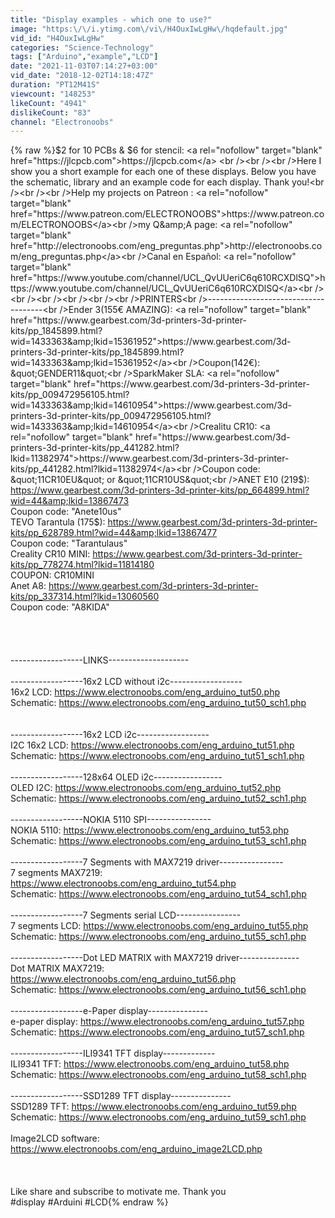 ```yaml
---
title: "Display examples - which one to use?"
image: "https:\/\/i.ytimg.com\/vi\/H4OuxIwLgHw\/hqdefault.jpg"
vid_id: "H4OuxIwLgHw"
categories: "Science-Technology"
tags: ["Arduino","example","LCD"]
date: "2021-11-03T07:14:27+03:00"
vid_date: "2018-12-02T14:18:47Z"
duration: "PT12M41S"
viewcount: "148253"
likeCount: "4941"
dislikeCount: "83"
channel: "Electronoobs"
---
```

{% raw %}$2 for 10 PCBs &amp; $6 for stencil: <a rel="nofollow" target="blank" href="https://jlcpcb.com">https://jlcpcb.com</a> <br /><br /><br />Here I show you a short example for each one of these displays. Below you have the schematic, library and an example code for each display. Thank you!<br /><br /><br />Help my projects on Patreon : <a rel="nofollow" target="blank" href="https://www.patreon.com/ELECTRONOOBS">https://www.patreon.com/ELECTRONOOBS</a><br />my Q&amp;A page: <a rel="nofollow" target="blank" href="http://electronoobs.com/eng_preguntas.php">http://electronoobs.com/eng_preguntas.php</a><br />Canal en Español: <a rel="nofollow" target="blank" href="https://www.youtube.com/channel/UCL_QvUUeriC6q610RCXDlSQ">https://www.youtube.com/channel/UCL_QvUUeriC6q610RCXDlSQ</a><br /><br /><br /><br /><br /><br />PRINTERS<br />-------------------------------------<br />Ender 3(155€ AMAZING): <a rel="nofollow" target="blank" href="https://www.gearbest.com/3d-printers-3d-printer-kits/pp_1845899.html?wid=1433363&amp;lkid=15361952">https://www.gearbest.com/3d-printers-3d-printer-kits/pp_1845899.html?wid=1433363&amp;lkid=15361952</a><br />Coupon(142€): &quot;GENDER11&quot;<br />SparkMaker SLA: <a rel="nofollow" target="blank" href="https://www.gearbest.com/3d-printers-3d-printer-kits/pp_009472956105.html?wid=1433363&amp;lkid=14610954">https://www.gearbest.com/3d-printers-3d-printer-kits/pp_009472956105.html?wid=1433363&amp;lkid=14610954</a><br />Crealitu CR10: <a rel="nofollow" target="blank" href="https://www.gearbest.com/3d-printers-3d-printer-kits/pp_441282.html?lkid=11382974">https://www.gearbest.com/3d-printers-3d-printer-kits/pp_441282.html?lkid=11382974</a><br />Coupon code: &quot;11CR10EU&quot; or &quot;11CR10US&quot;<br />ANET E10 (219$): <a rel="nofollow" target="blank" href="https://www.gearbest.com/3d-printers-3d-printer-kits/pp_664899.html?wid=44&amp;lkid=13867473">https://www.gearbest.com/3d-printers-3d-printer-kits/pp_664899.html?wid=44&amp;lkid=13867473</a><br />Coupon code: &quot;Anete10us&quot;<br />TEVO Tarantula (175$): <a rel="nofollow" target="blank" href="https://www.gearbest.com/3d-printers-3d-printer-kits/pp_628789.html?wid=44&amp;lkid=13867477">https://www.gearbest.com/3d-printers-3d-printer-kits/pp_628789.html?wid=44&amp;lkid=13867477</a><br />Coupon code: &quot;Tarantulaus&quot;<br />Creality CR10 MINI: <a rel="nofollow" target="blank" href="https://www.gearbest.com/3d-printers-3d-printer-kits/pp_778274.html?lkid=11814180">https://www.gearbest.com/3d-printers-3d-printer-kits/pp_778274.html?lkid=11814180</a><br />COUPON: CR10MINI<br />Anet A8: <a rel="nofollow" target="blank" href="https://www.gearbest.com/3d-printers-3d-printer-kits/pp_337314.html?lkid=13060560">https://www.gearbest.com/3d-printers-3d-printer-kits/pp_337314.html?lkid=13060560</a><br />Coupon code: &quot;A8KIDA&quot;<br /><br /><br /><br /><br />------------------LINKS--------------------<br /><br />------------------16x2 LCD without i2c------------------<br />16x2 LCD: <a rel="nofollow" target="blank" href="https://www.electronoobs.com/eng_arduino_tut50.php">https://www.electronoobs.com/eng_arduino_tut50.php</a><br />Schematic: <a rel="nofollow" target="blank" href="https://www.electronoobs.com/eng_arduino_tut50_sch1.php">https://www.electronoobs.com/eng_arduino_tut50_sch1.php</a><br /><br /><br />------------------16x2 LCD i2c------------------<br />I2C 16x2 LCD: <a rel="nofollow" target="blank" href="https://www.electronoobs.com/eng_arduino_tut51.php">https://www.electronoobs.com/eng_arduino_tut51.php</a><br />Schematic: <a rel="nofollow" target="blank" href="https://www.electronoobs.com/eng_arduino_tut51_sch1.php">https://www.electronoobs.com/eng_arduino_tut51_sch1.php</a><br /><br />------------------128x64 OLED i2c-----------------<br />OLED I2C: <a rel="nofollow" target="blank" href="https://www.electronoobs.com/eng_arduino_tut52.php">https://www.electronoobs.com/eng_arduino_tut52.php</a><br />Schematic: <a rel="nofollow" target="blank" href="https://www.electronoobs.com/eng_arduino_tut52_sch1.php">https://www.electronoobs.com/eng_arduino_tut52_sch1.php</a><br /><br />------------------NOKIA 5110 SPI----------------<br />NOKIA 5110: <a rel="nofollow" target="blank" href="https://www.electronoobs.com/eng_arduino_tut53.php">https://www.electronoobs.com/eng_arduino_tut53.php</a><br />Schematic: <a rel="nofollow" target="blank" href="https://www.electronoobs.com/eng_arduino_tut53_sch1.php">https://www.electronoobs.com/eng_arduino_tut53_sch1.php</a><br /><br />------------------7 Segments with MAX7219 driver----------------<br />7 segments MAX7219: <a rel="nofollow" target="blank" href="https://www.electronoobs.com/eng_arduino_tut54.php">https://www.electronoobs.com/eng_arduino_tut54.php</a><br />Schematic: <a rel="nofollow" target="blank" href="https://www.electronoobs.com/eng_arduino_tut54_sch1.php">https://www.electronoobs.com/eng_arduino_tut54_sch1.php</a><br /><br />------------------7 Segments serial LCD----------------<br />7 segments LCD: <a rel="nofollow" target="blank" href="https://www.electronoobs.com/eng_arduino_tut55.php">https://www.electronoobs.com/eng_arduino_tut55.php</a><br />Schematic: <a rel="nofollow" target="blank" href="https://www.electronoobs.com/eng_arduino_tut55_sch1.php">https://www.electronoobs.com/eng_arduino_tut55_sch1.php</a><br /><br />------------------Dot LED MATRIX with MAX7219 driver---------------<br />Dot MATRIX MAX7219: <a rel="nofollow" target="blank" href="https://www.electronoobs.com/eng_arduino_tut56.php">https://www.electronoobs.com/eng_arduino_tut56.php</a><br />Schematic: <a rel="nofollow" target="blank" href="https://www.electronoobs.com/eng_arduino_tut56_sch1.php">https://www.electronoobs.com/eng_arduino_tut56_sch1.php</a><br /><br />------------------e-Paper display---------------<br />e-paper display: <a rel="nofollow" target="blank" href="https://www.electronoobs.com/eng_arduino_tut57.php">https://www.electronoobs.com/eng_arduino_tut57.php</a><br />Schematic: <a rel="nofollow" target="blank" href="https://www.electronoobs.com/eng_arduino_tut57_sch1.php">https://www.electronoobs.com/eng_arduino_tut57_sch1.php</a><br /><br />------------------ILI9341 TFT display-------------<br />ILI9341 TFT: <a rel="nofollow" target="blank" href="https://www.electronoobs.com/eng_arduino_tut58.php">https://www.electronoobs.com/eng_arduino_tut58.php</a><br />Schematic: <a rel="nofollow" target="blank" href="https://www.electronoobs.com/eng_arduino_tut58_sch1.php">https://www.electronoobs.com/eng_arduino_tut58_sch1.php</a><br /><br />------------------SSD1289 TFT display---------------<br />SSD1289 TFT:  <a rel="nofollow" target="blank" href="https://www.electronoobs.com/eng_arduino_tut59.php">https://www.electronoobs.com/eng_arduino_tut59.php</a><br />Schematic: <a rel="nofollow" target="blank" href="https://www.electronoobs.com/eng_arduino_tut59_sch1.php">https://www.electronoobs.com/eng_arduino_tut59_sch1.php</a><br /><br />Image2LCD software:  <a rel="nofollow" target="blank" href="https://www.electronoobs.com/eng_arduino_image2LCD.php">https://www.electronoobs.com/eng_arduino_image2LCD.php</a><br /><br /><br /><br />Like share and subscribe to motivate me. Thank you<br />#display #Arduini #LCD{% endraw %}
